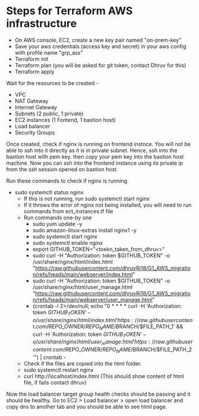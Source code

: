 # Steps for Terraform AWS infrastructure

- On AWS console, EC2, create a new key pair named "on-prem-key"
- Save your aws credentials (access key and secret) in your aws config with profile name "grp_ass"
- Terraform init
- Terraform plan (you will be asked for git token, contact Dhruv for this)
- Terraform apply

Wait for the resources to be created - 
- VPC
- NAT Gateway
- Internet Gateway
- Subnets (2 public, 1 private)
- EC2 instances (1 Fontend, 1 bastion host)
- Load balancer
- Security Groups

Once created, check if nginx is running on frontend instnce. You will not be able to ssh into it directly as it is in private subnet.
Hence, ssh into the bastion host with pem key. then copy your pem key into the bastion host machine. 
Now you can ssh into the frontend instance using its private ip from the ssh session opened on bastion host. 

Run these commands to check if nginx is running.

- sudo systemctl status nginx
  - If this is not running, run sudo systemctl start nginx
  - If it throws the error of nginx not being installed, you will need to run commands from ect_instances.tf file
  - Run commands one-by one 
    - sudo yum update -y
    - sudo amazon-linux-extras install nginx1 -y
    - sudo systemctl start nginx
    - sudo systemctl enable nginx
    - export GITHUB_TOKEN="<toekn_taken_from_dhruv>"
    - sudo curl -H "Authorization: token $GITHUB_TOKEN" -o /usr/share/nginx/html/index.html "https://raw.githubusercontent.com/dhruvRj18/G1_AWS_migration/refs/heads/main/webserver/index.html"
    - sudo curl -H "Authorization: token $GITHUB_TOKEN" -o /usr/share/nginx/html/user_manage.html "https://raw.githubusercontent.com/dhruvRj18/G1_AWS_migration/refs/heads/main/webserver/user_manage.html"
    - (crontab -l 2>/dev/null; echo "0 * * * * curl -H 'Authorization: token $GITHUB_TOKEN' -o /usr/share/nginx/html/index.html 'https://raw.githubusercontent.com/$REPO_OWNER/$REPO_NAME/$BRANCH/$FILE_PATH_1' && curl -H 'Authorization: token $GITHUB_TOKEN' -o /usr/share/nginx/html/user_manage.html 'https://raw.githubusercontent.com/$REPO_OWNER/$REPO_NAME/$BRANCH/$FILE_PATH_2'") | crontab -
  - Check if the files are copied into the html folder.
  - sudo systemctl restart nginx
  - curl http://localhost/index.html (This should show content of html file, if fails contact dhruv)



Now the load balancer target group health checks should be passing and it should be healthy. 
Go to EC2 > Load balancer > open load balancer and copy dns to another tab and you should be able to see html page. 